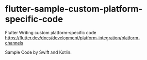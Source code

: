 # flutter-sample-custom-platform-specific-code
Flutter Writing custom platform-specific code  
https://flutter.dev/docs/development/platform-integration/platform-channels

Sample Code by Swift and Kotlin.
